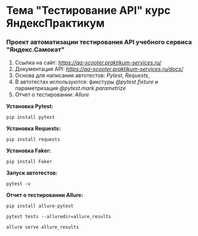 # **Тема "Тестирование API" курс ЯндексПрактикум**

### Проект автоматизации тестирования API учебного сервиса "Яндекс.Самокат"

1. Ссылка на сайт: *https://qa-scooter.praktikum-services.ru/*
2. Документация API: *https://qa-scooter.praktikum-services.ru/docs/*
3. Основа для написания автотестов: *Pytest*, *Requests*, 
4. В автотестах используются: фикстуры *@pytest.fixture* и параметризация *@pytest.mark.parametrize*
5. Отчет о тестировании: *Allure*

**Установка Pytest:**
````
pip install pytest
````

**Установка Requests:**
````
pip install requests
````

**Установка Faker:**
````
pip install Faker
````

**Запуск автотестов:**
````
pytest -v
````

**Отчет о тестировании Allure:**
````
pip install allure-pytest
````
````
pytest tests --alluredir=allure_results
````
````
allure serve allure_results
````
